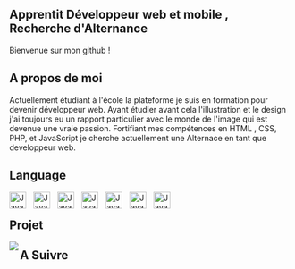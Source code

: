 ## Apprentit Développeur web et mobile , Recherche d'Alternance

Bienvenue sur mon github !

## A propos de moi

Actuellement étudiant à l'école la plateforme je suis en formation pour devenir développeur web. Ayant étudier avant cela l'illustration et le design j'ai toujours eu un rapport particulier avec le monde de l'image qui est devenue une vraie passion. Fortifiant mes compétences en HTML , CSS, PHP, et JavaScript je cherche actuellement une Alternace en tant que developpeur web.

## Language 

<img align="left" alt="Java" width="30px" style="padding-right:10px" src="https://cdn.jsdelivr.net/gh/devicons/devicon/icons/git/git-original.svg" />
<img align="left" alt="Java" width="30px" style="padding-right:10px" src="https://cdn.jsdelivr.net/gh/devicons/devicon/icons/photoshop/photoshop-plain.svg" />
<img align="left" alt="Java" width="30px" style="padding-right:10px" src="https://cdn.jsdelivr.net/gh/devicons/devicon/icons/illustrator/illustrator-plain.svg" />
<img align="left" alt="Java" width="30px" style="padding-right:10px" src="https://cdn.jsdelivr.net/gh/devicons/devicon/icons/python/python-plain.svg" />
<img align="left" alt="Java" width="30px" style="padding-right:10px" src="https://cdn.jsdelivr.net/gh/devicons/devicon/icons/php/php-plain.svg" />
<img align="left" alt="Java" width="30px" style="padding-right:10px" src="https://cdn.jsdelivr.net/gh/devicons/devicon/icons/javascript/javascript-plain.svg" />
<img align="left" alt="Java" width="30px" style="padding-right:10px" src="https://cdn.jsdelivr.net/gh/devicons/devicon/icons/figma/figma-original.svg" />

<br/>
 
## Projet 
<img align="left"  src="https://github.com/matteo-vallee/matteo-vallee/assets/114386460/b1c79f52-839e-4a5b-b409-8eef1526ffbb" />


## A Suivre



